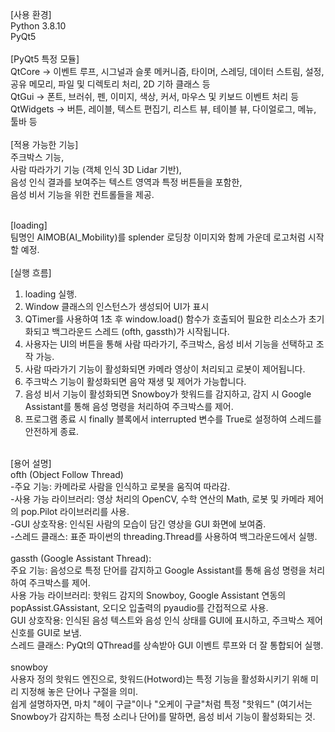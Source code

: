 [사용 환경] <br>
Python 3.8.10<br>
PyQt5<br>
<br>
[PyQt5 특정 모듈]<br>
QtCore -> 이벤트 루프, 시그널과 슬롯 메커니즘, 타이머, 스레딩, 데이터 스트림, 설정, 공유 메모리, 파일 및 디렉토리 처리,  2D 기하 클래스 등<br>
QtGui ->  폰트, 브러쉬, 펜, 이미지, 색상, 커서, 마우스 및 키보드 이벤트 처리 등<br>
QtWidgets -> 버튼, 레이블, 텍스트 편집기, 리스트 뷰, 테이블 뷰, 다이얼로그, 메뉴, 툴바 등<br>
<br>
[적용 가능한 기능]<br>
주크박스 기능,<br>
사람 따라가기 기능 (객체 인식 3D Lidar 기반),<br>
음성 인식 결과를 보여주는 텍스트 영역과 특정 버튼들을 포함한,<br>
음성 비서 기능을 위한 컨트롤들을 제공.<br>
<br>

[loading]<br>
팀명인 AIMOB(AI_Mobility)를 splender 로딩창 이미지와 함께 가운데 로고처럼 시작할 예정.<br>
<br>
[실행 흐름]
1. loading 실행.<br>
2. Window 클래스의 인스턴스가 생성되어 UI가 표시<br>
3. QTimer를 사용하여 1초 후 window.load() 함수가 호출되어 필요한 리소스가 초기화되고 백그라운드 스레드 (ofth, gassth)가 시작됩니다.<br>
5. 사용자는 UI의 버튼을 통해 사람 따라가기, 주크박스, 음성 비서 기능을 선택하고 조작 가능.<br>
6. 사람 따라가기 기능이 활성화되면 카메라 영상이 처리되고 로봇이 제어됩니다.<br>
7. 주크박스 기능이 활성화되면 음악 재생 및 제어가 가능합니다.<br>
8. 음성 비서 기능이 활성화되면 Snowboy가 핫워드를 감지하고, 감지 시 Google Assistant를 통해 음성 명령을 처리하여 주크박스를 제어.<br>
9. 프로그램 종료 시 finally 블록에서 interrupted 변수를 True로 설정하여 스레드를 안전하게 종료.<br>
<br>
[용어 설명]<br>
ofth (Object Follow Thread)<br>
-주요 기능: 카메라로 사람을 인식하고 로봇을 움직여 따라감.<br>
-사용 가능 라이브러리: 영상 처리의 OpenCV, 수학 연산의 Math, 로봇 및 카메라 제어의 pop.Pilot 라이브러리를 사용.<br>
-GUI 상호작용: 인식된 사람의 모습이 담긴 영상을 GUI 화면에 보여줌.<br>
-스레드 클래스: 표준 파이썬의 threading.Thread를 사용하여 백그라운드에서 실행.<br>
<br>
gassth (Google Assistant Thread):<br>
주요 기능: 음성으로 특정 단어를 감지하고 Google Assistant를 통해 음성 명령을 처리하여 주크박스를 제어.<br>
사용 가능 라이브러리: 핫워드 감지의 Snowboy, Google Assistant 연동의 popAssist.GAssistant, 오디오 입출력의 pyaudio를 간접적으로 사용.<br>
GUI 상호작용: 인식된 음성 텍스트와 음성 인식 상태를 GUI에 표시하고, 주크박스 제어 신호를 GUI로 보냄.<br>
스레드 클래스: PyQt의 QThread를 상속받아 GUI 이벤트 루프와 더 잘 통합되어 실행.<br>
<br>
snowboy<br>
사용자 정의 핫워드 엔진으로, 핫워드(Hotword)는 특정 기능을 활성화시키기 위해 미리 지정해 놓은 단어나 구절을 의미.<br>
쉽게 설명하자면, 마치 "헤이 구글"이나 "오케이 구글"처럼 특정 "핫워드" (여기서는 Snowboy가 감지하는 특정 소리나 단어)를 말하면, 음성 비서 기능이 활성화되는 것.<br>
